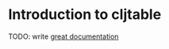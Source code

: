 # Introduction to cljtable

TODO: write [great documentation](http://jacobian.org/writing/what-to-write/)

